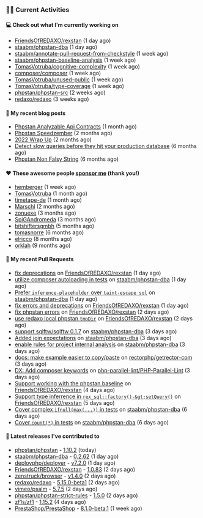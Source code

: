 ### 👨‍💻 Current Activities


#### 💻 Check out what I'm currently working on

- [FriendsOfREDAXO/rexstan](https://github.com/FriendsOfREDAXO/rexstan) (1 day ago)
- [staabm/phpstan-dba](https://github.com/staabm/phpstan-dba) (1 day ago)
- [staabm/annotate-pull-request-from-checkstyle](https://github.com/staabm/annotate-pull-request-from-checkstyle) (1 week ago)
- [staabm/phpstan-baseline-analysis](https://github.com/staabm/phpstan-baseline-analysis) (1 week ago)
- [TomasVotruba/cognitive-complexity](https://github.com/TomasVotruba/cognitive-complexity) (1 week ago)
- [composer/composer](https://github.com/composer/composer) (1 week ago)
- [TomasVotruba/unused-public](https://github.com/TomasVotruba/unused-public) (1 week ago)
- [TomasVotruba/type-coverage](https://github.com/TomasVotruba/type-coverage) (1 week ago)
- [phpstan/phpstan-src](https://github.com/phpstan/phpstan-src) (2 weeks ago)
- [redaxo/redaxo](https://github.com/redaxo/redaxo) (3 weeks ago)


#### 📜 My recent blog posts

- [Phpstan Analyzable Api Contracts](https://staabm.github.io/2022/12/29/phpstan-analyzable-api-contracts.html) (1 month ago)
- [Phpstan Speedzember](https://staabm.github.io/2022/12/23/phpstan-speedzember.html) (2 months ago)
- [2022 Wrap Up](https://staabm.github.io/2022/12/20/2022-wrap-up.html) (2 months ago)
- [Detect slow queries before they hit your production database](https://staabm.github.io/2022/08/16/phpstan-dba-query-plan-analysis.html) (6 months ago)
- [Phpstan Non Falsy String](https://staabm.github.io/2022/08/11/phpstan-non-falsy-string.html) (6 months ago)


#### ❤️ These awesome people [sponsor me](https://github.com/sponsors/staabm) (thank you!)

- [hemberger](https://github.com/hemberger) (1 week ago)
- [TomasVotruba](https://github.com/TomasVotruba) (1 month ago)
- [timetape-de](https://github.com/timetape-de) (1 month ago)
- [Marschl](https://github.com/Marschl) (2 months ago)
- [zonuexe](https://github.com/zonuexe) (3 months ago)
- [SpiGAndromeda](https://github.com/SpiGAndromeda) (3 months ago)
- [bitshiftersgmbh](https://github.com/bitshiftersgmbh) (5 months ago)
- [tomasnorre](https://github.com/tomasnorre) (6 months ago)
- [elricco](https://github.com/elricco) (8 months ago)
- [orklah](https://github.com/orklah) (9 months ago)


#### 🔨 My recent Pull Requests

- [fix deprecations](https://github.com/FriendsOfREDAXO/rexstan/pull/341) on [FriendsOfREDAXO/rexstan](https://github.com/FriendsOfREDAXO/rexstan) (1 day ago)
- [utilize composer autoloading in tests](https://github.com/staabm/phpstan-dba/pull/537) on [staabm/phpstan-dba](https://github.com/staabm/phpstan-dba) (1 day ago)
- [Prefer `inference-placeholder` over `taint-escape sql`](https://github.com/staabm/phpstan-dba/pull/536) on [staabm/phpstan-dba](https://github.com/staabm/phpstan-dba) (1 day ago)
- [fix errors and deprecations](https://github.com/FriendsOfREDAXO/rexstan/pull/339) on [FriendsOfREDAXO/rexstan](https://github.com/FriendsOfREDAXO/rexstan) (1 day ago)
- [fix phpstan errors](https://github.com/FriendsOfREDAXO/rexstan/pull/332) on [FriendsOfREDAXO/rexstan](https://github.com/FriendsOfREDAXO/rexstan) (2 days ago)
- [use redaxo local phpstan `tmpDir`](https://github.com/FriendsOfREDAXO/rexstan/pull/329) on [FriendsOfREDAXO/rexstan](https://github.com/FriendsOfREDAXO/rexstan) (2 days ago)
- [support sqlftw/sqlftw 0.1.7](https://github.com/staabm/phpstan-dba/pull/533) on [staabm/phpstan-dba](https://github.com/staabm/phpstan-dba) (3 days ago)
- [Added join expectations](https://github.com/staabm/phpstan-dba/pull/531) on [staabm/phpstan-dba](https://github.com/staabm/phpstan-dba) (3 days ago)
- [enable rules for project internal analysis](https://github.com/staabm/phpstan-dba/pull/530) on [staabm/phpstan-dba](https://github.com/staabm/phpstan-dba) (3 days ago)
- [docs: make example easier to copy/paste](https://github.com/rectorphp/getrector-com/pull/1082) on [rectorphp/getrector-com](https://github.com/rectorphp/getrector-com) (3 days ago)
- [DX: Add composer keywords](https://github.com/php-parallel-lint/PHP-Parallel-Lint/pull/134) on [php-parallel-lint/PHP-Parallel-Lint](https://github.com/php-parallel-lint/PHP-Parallel-Lint) (3 days ago)
- [Support working with the phpstan baseline](https://github.com/FriendsOfREDAXO/rexstan/pull/327) on [FriendsOfREDAXO/rexstan](https://github.com/FriendsOfREDAXO/rexstan) (4 days ago)
- [Support type inferrence in `rex_sql::factory()-&gt;setQuery()`](https://github.com/FriendsOfREDAXO/rexstan/pull/326) on [FriendsOfREDAXO/rexstan](https://github.com/FriendsOfREDAXO/rexstan) (5 days ago)
- [Cover complex `ifnull(max(...))` in tests](https://github.com/staabm/phpstan-dba/pull/526) on [staabm/phpstan-dba](https://github.com/staabm/phpstan-dba) (6 days ago)
- [Cover `count(*)` in tests](https://github.com/staabm/phpstan-dba/pull/525) on [staabm/phpstan-dba](https://github.com/staabm/phpstan-dba) (6 days ago)


#### 🔭 Latest releases I've contributed to

- [phpstan/phpstan](https://github.com/phpstan/phpstan) - [1.10.2](https://github.com/phpstan/phpstan/releases/tag/1.10.2) (today)
- [staabm/phpstan-dba](https://github.com/staabm/phpstan-dba) - [0.2.62](https://github.com/staabm/phpstan-dba/releases/tag/0.2.62) (1 day ago)
- [deployphp/deployer](https://github.com/deployphp/deployer) - [v7.2.0](https://github.com/deployphp/deployer/releases/tag/v7.2.0) (1 day ago)
- [FriendsOfREDAXO/rexstan](https://github.com/FriendsOfREDAXO/rexstan) - [1.0.83](https://github.com/FriendsOfREDAXO/rexstan/releases/tag/1.0.83) (2 days ago)
- [zenstruck/browser](https://github.com/zenstruck/browser) - [v1.4.0](https://github.com/zenstruck/browser/releases/tag/v1.4.0) (2 days ago)
- [redaxo/redaxo](https://github.com/redaxo/redaxo) - [5.15.0-beta1](https://github.com/redaxo/redaxo/releases/tag/5.15.0-beta1) (2 days ago)
- [vimeo/psalm](https://github.com/vimeo/psalm) - [5.7.5](https://github.com/vimeo/psalm/releases/tag/5.7.5) (2 days ago)
- [phpstan/phpstan-strict-rules](https://github.com/phpstan/phpstan-strict-rules) - [1.5.0](https://github.com/phpstan/phpstan-strict-rules/releases/tag/1.5.0) (2 days ago)
- [zf1s/zf1](https://github.com/zf1s/zf1) - [1.15.2](https://github.com/zf1s/zf1/releases/tag/1.15.2) (4 days ago)
- [PrestaShop/PrestaShop](https://github.com/PrestaShop/PrestaShop) - [8.1.0-beta.1](https://github.com/PrestaShop/PrestaShop/releases/tag/8.1.0-beta.1) (1 week ago)
